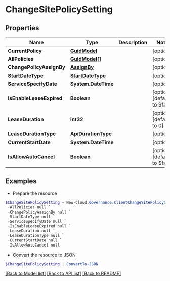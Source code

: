 # ChangeSitePolicySetting
## Properties

Name | Type | Description | Notes
------------ | ------------- | ------------- | -------------
**CurrentPolicy** | [**GuidModel**](GuidModel.md) |  | [optional] 
**AllPolicies** | [**GuidModel[]**](GuidModel.md) |  | [optional] 
**ChangePolicyAssignBy** | [**AssignBy**](AssignBy.md) |  | [optional] 
**StartDateType** | [**StartDateType**](StartDateType.md) |  | [optional] 
**ServiceSpecifyDate** | **System.DateTime** |  | [optional] 
**IsEnableLeaseExpired** | **Boolean** |  | [optional] [default to $false]
**LeaseDuration** | **Int32** |  | [optional] [default to 0]
**LeaseDurationType** | [**ApiDurationType**](ApiDurationType.md) |  | [optional] 
**CurrentStartDate** | **System.DateTime** |  | [optional] 
**IsAllowAutoCancel** | **Boolean** |  | [optional] [default to $false]

## Examples

- Prepare the resource
```powershell
$ChangeSitePolicySetting = New-Cloud.Governance.ClientChangeSitePolicySetting  -CurrentPolicy null `
 -AllPolicies null `
 -ChangePolicyAssignBy null `
 -StartDateType null `
 -ServiceSpecifyDate null `
 -IsEnableLeaseExpired null `
 -LeaseDuration null `
 -LeaseDurationType null `
 -CurrentStartDate null `
 -IsAllowAutoCancel null
```

- Convert the resource to JSON
```powershell
$ChangeSitePolicySetting | ConvertTo-JSON
```

[[Back to Model list]](../README.md#documentation-for-models) [[Back to API list]](../README.md#documentation-for-api-endpoints) [[Back to README]](../README.md)

